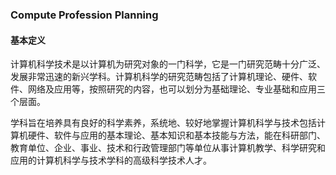 ### Compute Profession Planning

####          基本定义  

​		计算机科学技术是以计算机为研究对象的一门科学，它是一门研究范畴十分广泛、发展非常迅速的新兴学科。计算机科学的研究范畴包括了计算机理论、硬件、软件、网络及应用等，按照研究的内容，也可以划分为基础理论、专业基础和应用三个层面。

​		学科旨在培养具有良好的科学素养，系统地、较好地掌握计算机科学与技术包括计算机硬件、软件与应用的基本理论、基本知识和基本技能与方法，能在科研部门、教育单位、企业、事业、技术和行政管理部门等单位从事计算机教学、科学研究和应用的计算机科学与技术学科的高级科学技术人才。

